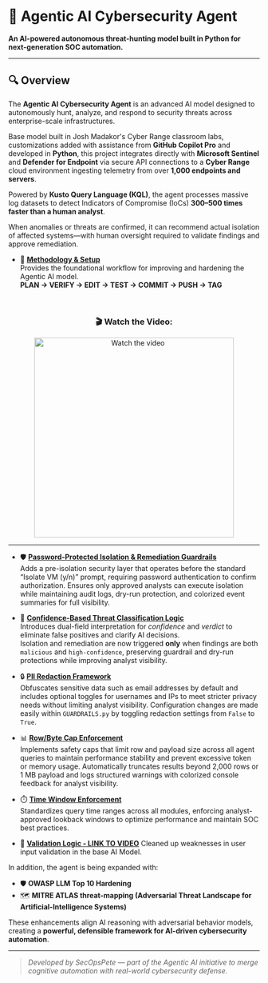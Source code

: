 # 🧠 Agentic AI Cybersecurity Agent
**An AI-powered autonomous threat-hunting model built in Python for next-generation SOC automation.**

---

## 🔍 Overview
The **Agentic AI Cybersecurity Agent** is an advanced AI model designed to autonomously hunt, analyze, and respond to security threats across enterprise-scale infrastructures.  <br>

Base model built in Josh Madakor's Cyber Range classroom labs, customizations added with assistance from  **GitHub Copilot Pro** and developed in **Python**, this project integrates directly with **Microsoft Sentinel** and **Defender for Endpoint** via secure API connections to a **Cyber Range** cloud environment ingesting telemetry from over **1,000 endpoints and servers**.

Powered by **Kusto Query Language (KQL)**, the agent processes massive log datasets to detect Indicators of Compromise (IoCs) **300–500 times faster than a human analyst**.  <br>

When anomalies or threats are confirmed, it can recommend actual isolation of affected systems—with human oversight required to validate findings and approve remediation.

- 📘 **[Methodology & Setup](https://github.com/SecOpsPete/agentic-ai-cybersecurity-agent/tree/main/methodology-and-setup)**  
  Provides the foundational workflow for improving and hardening the Agentic AI model.    
  **PLAN → VERIFY → EDIT → TEST → COMMIT → PUSH → TAG**
  
  <br>

<h3 align="center">🎬 Watch the Video:</h3>
<p align="center">
  <a href="https://www.youtube.com/watch?v=tms3dnZih4U&t=33s">
    <img src="https://img.youtube.com/vi/tms3dnZih4U/maxresdefault.jpg" width="400" alt="Watch the video">
  </a>
</p>

---

- 🛡️ **[Password-Protected Isolation & Remediation Guardrails](./password-protected-isolation-remediation-guardrails/README.md)**  
  Adds a pre-isolation security layer that operates before the standard “Isolate VM (y/n)” prompt, requiring password authentication to confirm authorization. Ensures only approved analysts can execute isolation while maintaining audit logs, dry-run protection, and colorized event summaries for full visibility.
  

- 🧠 **[Confidence-Based Threat Classification Logic](./threat-classification-logic/README.md)**  
  Introduces dual-field interpretation for *confidence* and *verdict* to eliminate false positives and clarify AI decisions.  
  Isolation and remediation are now triggered **only** when findings are both `malicious` and `high-confidence`, preserving guardrail and dry-run protections while improving analyst visibility.


- 🔒 **[PII Redaction Framework](./pii-redaction/README.md)**  
  Obfuscates sensitive data such as email addresses by default and includes optional toggles for usernames and IPs to meet stricter privacy needs without limiting analyst visibility. Configuration changes are made easily within `GUARDRAILS.py` by toggling redaction settings from `False` to `True`.


- 📊 **[Row/Byte Cap Enforcement](./row-byte-cap-rate-enforcement/README.md)**  
  Implements safety caps that limit row and payload size across all agent queries to maintain performance stability and prevent excessive token or memory usage. Automatically truncates results beyond 2,000 rows or 1 MB payload and logs structured warnings with colorized console feedback for analyst visibility.


- ⏱️ **[Time Window Enforcement](./time-window-input-restrictions/README.md)**  
  Standardizes query time ranges across all modules, enforcing analyst-approved lookback windows to optimize performance and maintain SOC best practices.
  

- 🧰 **[Validation Logic - LINK TO VIDEO](https://www.youtube.com/watch?v=tms3dnZih4U&t=33s)** 
  Cleaned up weaknesses in user input validation in the base AI Model. 


In addition, the agent is being expanded with:
- 🛡️ **OWASP LLM Top 10 Hardening**  
- 🗺️ **MITRE ATLAS threat-mapping (Adversarial Threat Landscape for Artificial-Intelligence Systems)**  

These enhancements align AI reasoning with adversarial behavior models, creating a **powerful, defensible framework for AI-driven cybersecurity automation**.

---

> *Developed by SecOpsPete — part of the Agentic AI initiative to merge cognitive automation with real-world cybersecurity defense.*
